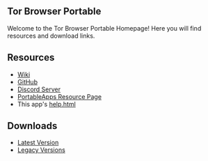 ## Tor Browser Portable
Welcome to the Tor Browser Portable Homepage! Here you will find resources and download links.
## Resources
- [Wiki](https://github.com/JarlPenguin/TorBrowserPortable/wiki)
- [GitHub](https://github.com/JarlPenguin/TorBrowserPortable)
- [Discord Server](https://discord.gg/VVuZHqT)
- [PortableApps Resource Page](https://portableapps.com/node/58825)
- This app's [help.html](https://github.com/JarlPenguin/TorBrowserPortable/tree/master/docs/help.html)

## Downloads
- [Latest Version](https://github.com/JarlPenguin/TorBrowserPortable/releases/tag/2.9.3.999)
- [Legacy Versions](https://github.com/JarlPenguin/TorBrowserPortable/releases)
